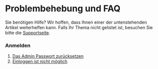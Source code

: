 <!--toc=getting_started-->
# Problembehebung und FAQ
Sie benötigen Hilfe? Wir hoffen, dass Ihnen einer der untenstehenden Artikel weiterhelfen kann. Falls Ihr Thema nicht gelistet ist, besuchen Sie bitte die [Supportseite]([[PRODUCTSUPPORTURL]]).

### Anmelden
1. [Das Admin Passwort zurücksetzen](faq_reset_admin_password.html)
2. [Einloggen ist nicht möglich](faq_enable_cookies.html)
